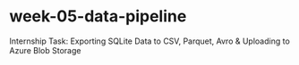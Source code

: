 # week-05-data-pipeline
Internship Task: Exporting SQLite Data to CSV, Parquet, Avro &amp; Uploading to Azure Blob Storage
